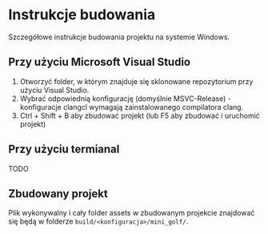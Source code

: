 # Instrukcje budowania

Szczegółowe instrukcje budowania projektu na systemie Windows.

## Przy użyciu Microsoft Visual Studio

1. Otworzyć folder, w którym znajduje się sklonowane repozytorium przy użyciu Visual Studio.
2. Wybrać odpowiednią konfigurację (domyślnie MSVC-Release) - konfiguracje clangcl wymagają zainstalowanego compilatora clang.
3. Ctrl + Shift + B aby zbudować projekt (lub F5 aby zbudować i uruchomić projekt)

## Przy użyciu termianal

TODO

## Zbudowany projekt

Plik wykonywalny i cały folder assets w zbudowanym projekcie znajdować się będą w folderze `build/<konfiguracja>/mini_golf/`.

